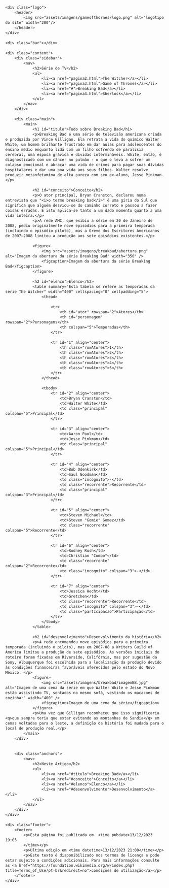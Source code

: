 <!DOCTYPE html>
<html lang="pt-br">
<head>
    <meta charset="UTF-8">
    <meta http-equiv="X-UA-Compatible" content="IE=edge">
    <meta name="viewport" content="width=device-width, initial-scale=1.0">
    <title>Página Principal</title>
    <link rel="stylesheet" href="assets/css/style.css">
</head>
<body>

    <div class="logo">
        <header>
            <img src="assets/imagens/gameofthornes/logo.png" alt="logotipo do site" width="200"/>
        </header>
    </div>

    <div class="bar"></div>

    <div class="content">
        <div class="sidebar">
            <nav>
                <h2>Série de TV</h2>
                <ul>
                    <li><a href="pagina2.html">The Witcher</a></li>
                    <li><a href="pagina3.html">Game of Thrones</a></li>
                    <li><a href="#">Breaking Bad</a></li>
                    <li><a href="pagina4.html">Sherlock</a></li>
                </ul>
            </nav>
        </div>

        <div class="main">
            <main>
                <h1 id="titulo">Tudo sobre Breaking Bad</h1>
                <p>Breaking Bad é uma série de televisão americana criada e produzida por Vince Gilligan. Ela retrata a vida do químico Walter White, um homem brilhante frustrado em dar aulas para adolescentes do ensino médio enquanto lida com um filho sofrendo de paralisia cerebral, uma esposa grávida e dívidas intermináveis. White, então, é diagnosticado com um câncer no pulmão - o que o leva a sofrer um colapso emocional e abraçar uma vida de crimes para pagar suas dívidas hospitalares e dar uma boa vida aos seus filhos. Walter resolve produzir metanfetamina de alta pureza com seu ex-aluno, Jesse Pinkman.</p>

                <h2 id="conceito">Conceito</h2>
                <p>O ator principal, Bryan Cranston, declarou numa entrevista que "<i>o termo breaking bad</i>" é uma gíria do Sul que significa que alguém desviou-se do caminho correto e passou a fazer coisas erradas. E isto aplica-se tanto a um dado momento quanto a uma vida inteira.</p>
                <p>A rede AMC, que exibiu a série em 20 de Janeiro de 2008, pediu originalmente nove episódios para a primeira temporada (incluindo o episódio piloto), mas a Greve dos Escritores Americanos de 2007–2008 limitou a produção aos sete episódios existentes.</p>

                <figure>
                    <img src="assets/imagens/breakbad/abertura.png" alt="Imagem da abertura da série Breaking Bad" width="350" />
                    <figcaption>Imagem da abertura da série Breaking Bad</figcaption>
                </figure>

                <h2 id="elenco">Elenco</h2>
                <table summary="Esta tabela se refere as temporadas da série The Witcher" width="400" cellspacing="0" cellpadding="5">
                    <thead>

                        <tr>
                            <th id="ator" rowspan="2">Atores</th>
                            <th id="personagem" rowspan="2">Personagens</th>
                            <th colspan="5">Temporadas</th>
                        </tr>

                        <tr id="1" align="center">
                            <th class="rowAtores">1</th>
                            <th class="rowAtores">2</th>
                            <th class="rowAtores">3</th>
                            <th class="rowAtores">4</th>
                            <th class="rowAtores">5</th>
                        </tr>
                    </thead>

                    <tbody>
                        <tr id="2" align="center">
                            <td>Bryan Cranston</td>
                            <td>Walter White</td>
                            <td class="principal" colspan="5">Principal</td>
                        </tr>

                        <tr id="3" align="center">
                            <td>Aaron Paul</td>
                            <td>Jesse Pinkman</td>
                            <td class="principal" colspan="5">Principal</td>
                        </tr>

                        <tr id="4" align="center">
                            <td>Bob Odenkirk</td>
                            <td>Saul Goodman</td>
                            <td class="incognito">-</td>
                            <td class="recorrente">Recorrente</td>
                            <td class="principal" colspan="3">Principal</td>
                        </tr>

                        <tr id="5" align="center">
                            <td>Steven Michael</td>
                            <td>Steven "Gomie" Gomez</td>
                            <td class="recorrente" colspan="5">Recorrente</td>
                        </tr>

                        <tr id="6" align="center">
                            <td>Rodney Rush</td>
                            <td>Christian "Combo"</td>
                            <td class="recorrente" colspan="2">Recorrente</td>
                            <td class="incognito" colspan="3">-</td>
                        </tr>

                        <tr id="7" align="center">
                            <td>Jessica Hecht</td>
                            <td>Gretchen</td>
                            <td class="recorrente">Recorrente</td>
                            <td class="incognito" colspan="3">-</td>
                            <td class="participacao">Participação</td>
                        </tr>
                    </tbody>
                </table>

                <h2 id="desenvolvimento">Desenvolvimento da história</h2>
                <p>A rede encomendou nove episódios para a primeira temporada (incluindo o piloto), mas em 2007-08 a Writers Guild of America limitou a produção de sete episódios. As versões iniciais do roteiro foram fixadas em Riverside, Califórnia, mas por sugestão da Sony, Albuquerque foi escolhida para a localização da produção devido às condições financeiras favoráveis ​​oferecidos pelo estado do Novo México. </p>
                <figure>
                    <img src="assets/imagens/breakbad/imagemBB.jpg" alt="Imagem de uma cena da série em que Walter White e Jesse Pinkman estão assistindo TV, sentados no mesmo sofá, vestindo os macacoes de cozinhar" width="400" />
                    <figcaption>Imagem de uma cena da série</figcaption>
                </figure>
                <p>Uma vez que Gilligan reconheceu que isso significaria <q>que sempre teria que estar evitando as montanhas de Sandia</q> em cenas voltadas para o leste, a definição da história foi mudada para o local de produção real.</p>
            </main>
        </div>


        <div class="anchors">
            <nav>
                <h2>Neste Artigo</h2>
                <ul>
                    <li><a href="#titulo">Breaking Bad</a></li>
                    <li><a href="#conceito">Conceito</a></li>
                    <li><a href="#elenco">Elenco</a></li>
                    <li><a href="#desenvolvimento">Desenvolvimento</a></li>
                </ul>
            </nav>
        </div>
    </div>

    <div class="footer">
        <footer>
            <p>Esta página foi publicada em  <time pubdate>13/12/2023 19:05
            </time></p>
            <p>Última edição em <time datetime>13/12/2023 21:00</time></p>
            <p>Este texto é disponibilizado nos termos de licença e pode estar sujeito a condições adicionais. Para mais informações consulte as <a href="https://foundation.wikimedia.org/w/index.php?title=Terms_of_Use/pt-br&redirect=no">condições de utilização</a></p>
        </footer>
    </div>
</body>
</html>
